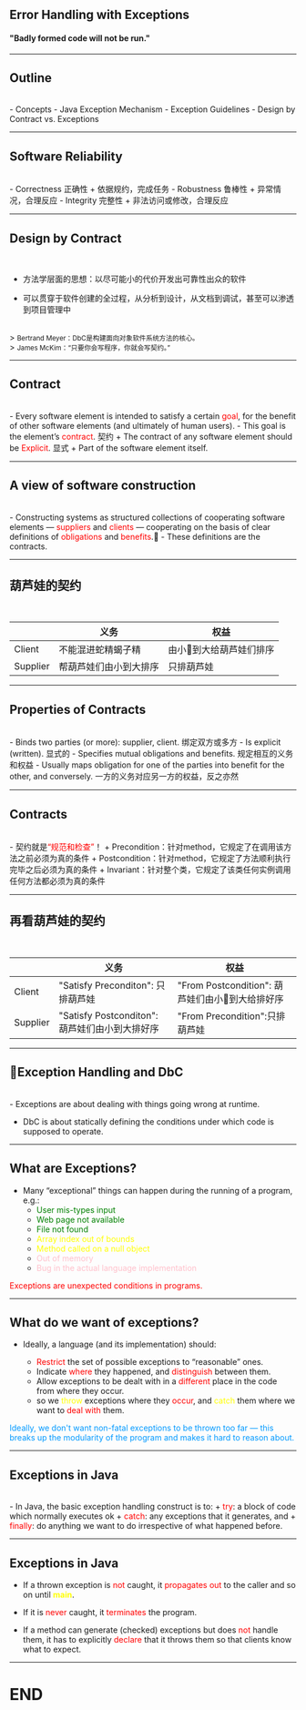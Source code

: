
## Error Handling with Exceptions

#### "Badly formed code will not be run."

---

## Outline

<br/>
- Concepts
- Java Exception Mechanism
- Exception Guidelines
- Design by Contract vs. Exceptions 

---

## Software Reliability

<br/>
- Correctness 正确性
  + 依据规约，完成任务
- Robustness 鲁棒性
  + 异常情况，合理反应
- Integrity  完整性
  + 非法访问或修改，合理反应

---

## Design by Contract

<br/>

- 方法学层面的思想：以尽可能小的代价开发出可靠性出众的软件

- 可以贯穿于软件创建的全过程，从分析到设计，从文档到调试，甚至可以渗透到项目管理中


<br/>
> <small>Bertrand Meyer：DbC是构建面向对象软件系统方法的核心。</small>
<br/>
> <small>James McKim：“只要你会写程序，你就会写契约。”</small>

---

## Contract

<br/>
- Every software element is intended to satisfy a certain <font color=red>goal</font>, for the benefit of other software elements (and ultimately of human users). 
- This goal is the element’s <font color=red>contract</font>.  契约
  + The contract of any software element should be
<font color=red>Explicit</font>. 显式
  + Part of the software element itself.

---

## A view of software construction

<br/>
- Constructing systems as structured collections of cooperating software elements — <font color=red>suppliers</font> and <font color=red>clients</font> — cooperating on the basis of clear definitions of <font color=red>obligations</font> and <font color=red>benefits</font>.		
- These definitions are the contracts.

---

## 葫芦娃的契约

<br/>

|          | 义务               | 权益                |
| -------- |-------------------| -------------------|
| Client   | 不能混进蛇精蝎子精   | 由小到大给葫芦娃们排序 |
| Supplier | 帮葫芦娃们由小到大排序| 只排葫芦娃          |

---

## Properties of Contracts

<br/>
- Binds two parties (or more): supplier, client. 绑定双方或多方
- Is explicit (written). 显式的
- Specifies mutual obligations and benefits. 规定相互的义务和权益
- Usually maps obligation for one of the parties into benefit for the other, and conversely. 一方的义务对应另一方的权益，反之亦然

---

## Contracts

<br/>
- 契约就是<font color=red>“规范和检查”</font>！
  + Precondition：针对method，它规定了在调用该方法之前必须为真的条件
  + Postcondition：针对method，它规定了方法顺利执行完毕之后必须为真的条件
  + Invariant：针对整个类，它规定了该类任何实例调用任何方法都必须为真的条件

---

## 再看葫芦娃的契约

<br/>

|          | 义务               | 权益                |
| -------- |-------------------| -------------------|
| Client   | "Satisfy Preconditon": 只排葫芦娃   | "From Postcondition": 葫芦娃们由小到大给排好序 |
| Supplier | "Satisfy Postconditon": 葫芦娃们由小到大排好序| "From Precondition":只排葫芦娃          |


---

## Exception Handling and DbC

<br/>
- Exceptions are about dealing with things going wrong at runtime.

- DbC is about statically defining the conditions under which code is supposed to operate. 

---

## What are Exceptions?

- Many “exceptional” things can happen during the running of a program, e.g.:
  + <font color=green>User mis-types input</font>
  + <font color=green>Web page not available</font>
  + <font color=green>File not found</font>
  + <font color=yellow>Array index out of bounds</font>
  + <font color=yellow>Method called on a null object</font>
  + <font color=pink>Out of memory</font>
  + <font color=pink>Bug in the actual language implementation</font>

<span style="color:red">Exceptions are unexpected conditions in programs.</span><!-- .element: class="fragment" -->

---

## What do we want of exceptions?

- Ideally, a language (and its implementation) should:

  +  <font color=red>Restrict</font> the set of possible exceptions to “reasonable” ones.
  + Indicate <font color=red>where</font> they happened, and <font color=red>distinguish</font> between them.
  + Allow exceptions to be dealt with in a <font color=red>different</font> place in the code from where they occur.
  + so we <font color=yellow>throw</font> exceptions where they <font color=red>occur</font>, and <font color=yellow>catch</font> them where we want to <font color=red>deal with</font> them.

<span style="color:#0099ff">Ideally, we don't want non-fatal exceptions to be thrown too far — this breaks up the modularity of the program and makes it hard to reason about.</span><!-- .element: class="fragment" -->

---

## Exceptions in Java

<br/>
- In Java, the basic exception handling construct is to:
  + <font color=red>try</font>: a block of code which normally executes ok
  + <font color=red>catch</font>: any exceptions that it generates, and
  + <font color=red>finally</font>: do anything we want to do irrespective of what happened before. 

---

## Exceptions in Java

- If a thrown exception is <font color=red>not</font> caught, it <font color=red>propagates out</font> to the caller and so on until <font color=yellow>**main**</font>. 

- If it is <font color=red>never</font> caught, it <font color=red>terminates</font> the program.

- If a method can generate (checked) exceptions but does <font color=red>not</font> handle them, it has to explicitly <font color=red>declare</font> that it throws them so that clients know what to expect.






---

# END